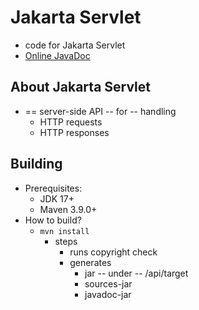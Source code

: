 # Jakarta Servlet

* code for Jakarta Servlet
* [Online JavaDoc](https://javadoc.io/doc/jakarta.servlet/jakarta.servlet-api/)

About Jakarta Servlet
---------------------
* == server-side API -- for -- handling
  * HTTP requests
  * HTTP responses

Building
--------
* Prerequisites:
  * JDK 17+
  * Maven 3.9.0+
* How to build?
  * `mvn install`
    * steps
      * runs copyright check
      * generates 
        * jar -- under -- /api/target 
        * sources-jar
        * javadoc-jar
